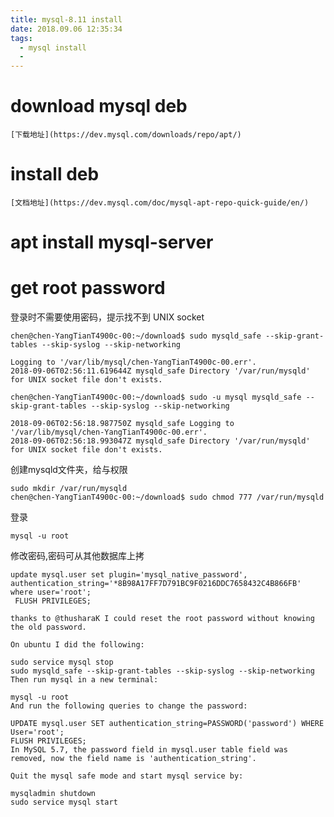 ```yaml
---
title: mysql-8.11 install
date: 2018.09.06 12:35:34
tags:
  - mysql install
  - 
---
```


# download mysql deb

    [下载地址](https://dev.mysql.com/downloads/repo/apt/)

# install deb

    [文档地址](https://dev.mysql.com/doc/mysql-apt-repo-quick-guide/en/)
    
# apt install mysql-server

# get root password

登录时不需要使用密码，提示找不到 UNIX socket

```
chen@chen-YangTianT4900c-00:~/download$ sudo mysqld_safe --skip-grant-tables --skip-syslog --skip-networking

Logging to '/var/lib/mysql/chen-YangTianT4900c-00.err'.
2018-09-06T02:56:11.619644Z mysqld_safe Directory '/var/run/mysqld' for UNIX socket file don't exists.

chen@chen-YangTianT4900c-00:~/download$ sudo -u mysql mysqld_safe --skip-grant-tables --skip-syslog --skip-networking

2018-09-06T02:56:18.987750Z mysqld_safe Logging to '/var/lib/mysql/chen-YangTianT4900c-00.err'.
2018-09-06T02:56:18.993047Z mysqld_safe Directory '/var/run/mysqld' for UNIX socket file don't exists.

```

创建mysqld文件夹，给与权限

```
sudo mkdir /var/run/mysqld
chen@chen-YangTianT4900c-00:~/download$ sudo chmod 777 /var/run/mysqld
```

登录
```
mysql -u root
```

修改密码,密码可从其他数据库上拷
```
update mysql.user set plugin='mysql_native_password', authentication_string='*8B98A17FF7D791BC9F0216DDC7658432C4B866FB' where user='root';
 FLUSH PRIVILEGES;
```

```
thanks to @thusharaK I could reset the root password without knowing the old password.

On ubuntu I did the following:

sudo service mysql stop
sudo mysqld_safe --skip-grant-tables --skip-syslog --skip-networking
Then run mysql in a new terminal:

mysql -u root
And run the following queries to change the password:

UPDATE mysql.user SET authentication_string=PASSWORD('password') WHERE User='root';
FLUSH PRIVILEGES;
In MySQL 5.7, the password field in mysql.user table field was removed, now the field name is 'authentication_string'.

Quit the mysql safe mode and start mysql service by:

mysqladmin shutdown
sudo service mysql start

```